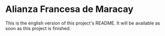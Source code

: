 # Alianza Francesa de Maracay

This is the english version of this project's README. It will be available as soon as this project is finished.